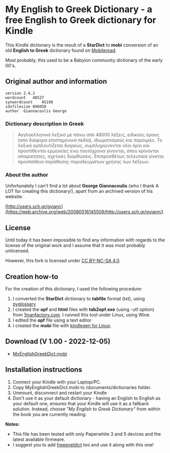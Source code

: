 # My English to Greek Dictionary - a free English to Greek dictionary for Kindle

This Kindle dictionary is the result of a **StarDict** to **mobi** conversion of an old **English to Greek** dictionary found on [Mobileread](https://www.mobileread.com/forums/showthread.php?t=288657).

Most probably, this used to be a Babylon community dictionary of the early 00's.


## Original author and information

	version	2.4.2
	wordcount	48527
	synwordcount	45198
	idxfilesize	896658
	author	Giannacoulis George


### Dictionary description in Greek 

>Αγγλοελληνικό λεξικό με πάνω από 48000 λέξεις, ειδικούς όρους (από διάφορα επιστημονικά πεδία), ιδιωματισμούς και παροιμίες. Το λεξικό εμπλουτίζεται διαρκώς, συμπληρώνονται νέοι όροι και προστίθενται ερμηνείες ενώ  ταυτόχρονα γίνονται, όπου κρίνονται  απαραίτητες,  σχετικές διορθώσεις. Επιπροσθέτως τελευταία γίνεται προσπάθεια παράθεσης παραδειγμάτων χρήσης των λέξεων.

### About the author

Unfortunately I can't find a lot about **George Giannacoulis** (who I thank A LOT for creating this dictionary!), apart from an archived version of his website:

 [http://users.sch.gr/gyiann](https://web.archive.org/web/20080516145509/http://users.sch.gr/gyiann/)

## License

Until today it has been impossible to find any information with regards to the license of the original work and I assume that it was most probably unlicensed.

However, this fork is licensed under [CC BY-NC-SA 4.0](https://creativecommons.org/licenses/by-nc-sa/4.0/).


## Creation how-to

For the creation of this dictionary, I used the following procedure:


1. I converted the **StarDict** dictionary to **tabfile** format (txt), using [pyglossary](https://aur.archlinux.org/packages/pyglossary)
2. I created the **opf** and **html** files with **tab2opf.exe** (using -utf option) from [1manfactory.com](https://1manfactory.com/create-your-own-kindle-dictionary-for-every-language-for-free/). I runned this tool under Linux, using Wine.
3. I edited the **opf** file using a text editor
4. I created the **mobi** file with [kindlegen for Linux](https://aur.archlinux.org/packages/kindlegen).


## Download (V 1.00 - 2022-12-05)

- [MyEnglishGreekDict.mobi](https://github.com/ahtrahddis/MyEnglishGreekDict/raw/main/MyEnglishGreekDict.mobi)


## Installation instructions

1. Connect your Kindle with your Laptop/PC.
2. Copy MyEnglishGreekDict.mobi to /documents/dictionaries folder.
3. Unmount, disconnect and restart your Kindle
4. Don't use it as your default dictionary - having an English to English as your default one, ensures that your Kindle will use it as a fallback solution. Instead, choose *"My English to Greek Dictionary"* from within the book you are currently reading. 

**Notes:** 

- This file has been tested with only Paperwhite 3 and 5 devices and the latest available firmware. 
- I suggest you to add [freeeneldict](https://freeeneldict.wordpress.com/) too and use it along with this one!